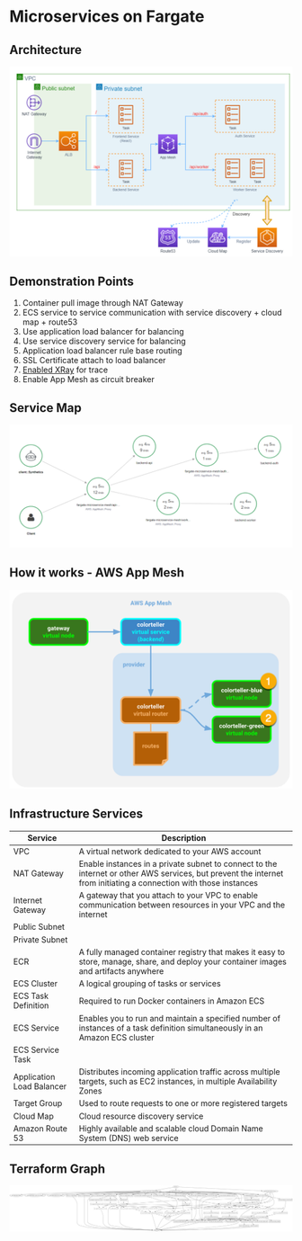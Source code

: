 # Microservices on Fargate

## Architecture

![img](./docs/architecture2.png)

## Demonstration Points

1. Container pull image through NAT Gateway
2. ECS service to service communication with service discovery + cloud map + route53
3. Use application load balancer for balancing
4. Use service discovery service for balancing
5. Application load balancer rule base routing
6. SSL Certificate attach to load balancer
7. [Enabled XRay](./docs/enable_xray.md) for trace
8. Enable App Mesh as circuit breaker

## Service Map

![img](./docs/service_map.png)

## How it works - AWS App Mesh

![img](./docs/mesh.png)

## Infrastructure Services

| Service                   | Description                                                                                                                                                       |
| ------------------------- | ----------------------------------------------------------------------------------------------------------------------------------------------------------------- |
| VPC                       | A virtual network dedicated to your AWS account                                                                                                                   |
| NAT Gateway               | Enable instances in a private subnet to connect to the internet or other AWS services, but prevent the internet from initiating a connection with those instances |
| Internet Gateway          | A gateway that you attach to your VPC to enable communication between resources in your VPC and the internet                                                      |
| Public Subnet             |
| Private Subnet            |
| ECR                       | A fully managed container registry that makes it easy to store, manage, share, and deploy your container images and artifacts anywhere                            |
| ECS Cluster               | A logical grouping of tasks or services                                                                                                                           |
| ECS Task Definition       | Required to run Docker containers in Amazon ECS                                                                                                                   |
| ECS Service               | Enables you to run and maintain a specified number of instances of a task definition simultaneously in an Amazon ECS cluster                                      |
| ECS Service Task          |
| Application Load Balancer | Distributes incoming application traffic across multiple targets, such as EC2 instances, in multiple Availability Zones                                           |
| Target Group              | Used to route requests to one or more registered targets                                                                                                          |
| Cloud Map                 | Cloud resource discovery service                                                                                                                                  |
| Amazon Route 53           | Highly available and scalable cloud Domain Name System (DNS) web service                                                                                          |

## Terraform Graph

![img](./docs/graph.png)
